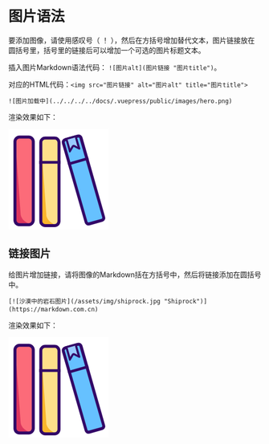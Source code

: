 # 图片语法
要添加图像，请使用感叹号（ ！ ），然后在方括号增加替代文本，图片链接放在圆括号里，括号里的链接后可以增加一个可选的图片标题文本。

插入图片Markdown语法代码： `![图片alt](图片链接 "图片title")`。

对应的HTML代码：`<img src="图片链接" alt="图片alt" title="图片title">`

```
![图片加载中](../../../../docs/.vuepress/public/images/hero.png)
```

渲染效果如下：

![图片加载中](../../../../docs/.vuepress/public/images/hero.png)

## 链接图片

给图片增加链接，请将图像的Markdown括在方括号中，然后将链接添加在圆括号中。

```
[![沙漠中的岩石图片](/assets/img/shiprock.jpg "Shiprock")](https://markdown.com.cn)
```

渲染效果如下：

[![图片加载中](../../../../docs/.vuepress/public/images/hero.png "Shiprock")](https://markdown.com.cn)